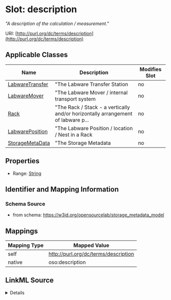 

# Slot: description


_"A description of the calculation / measurement."_





URI: [http://purl.org/dc/terms/description](http://purl.org/dc/terms/description)



<!-- no inheritance hierarchy -->





## Applicable Classes

| Name | Description | Modifies Slot |
| --- | --- | --- |
| [LabwareTransfer](LabwareTransfer.md) | "The Labware Transfer Station |  no  |
| [LabwareMover](LabwareMover.md) | "The Labware Mover / internal transport system |  no  |
| [Rack](Rack.md) | "The Rack / Stack - a vertically and/or horizontally arrangement of labware p... |  no  |
| [LabwarePosition](LabwarePosition.md) | "The Labware Position / location / Nest in a Rack |  no  |
| [StorageMetaData](StorageMetaData.md) | "The Storage Metadata |  no  |







## Properties

* Range: [String](String.md)





## Identifier and Mapping Information







### Schema Source


* from schema: https://w3id.org/opensourcelab/storage_metadata_model




## Mappings

| Mapping Type | Mapped Value |
| ---  | ---  |
| self | http://purl.org/dc/terms/description |
| native | oso:description |




## LinkML Source

<details>
```yaml
name: description
description: '"A description of the calculation / measurement."'
from_schema: https://w3id.org/opensourcelab/storage_metadata_model
rank: 1000
slot_uri: http://purl.org/dc/terms/description
alias: description
domain_of:
- StorageMetaData
- LabwarePosition
- LabwareTransfer
- LabwareMover
- Rack
range: string
required: false

```
</details>